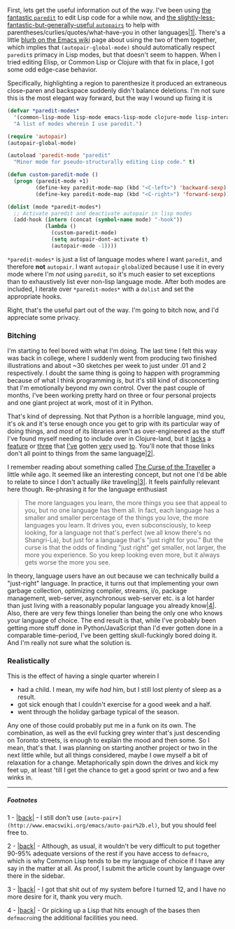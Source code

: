 First, lets get the useful information out of the way. I've been using [the fantastic `paredit`](http://emacswiki.org/emacs/ParEdit) to edit Lisp code for a while now, and [the slightly-less-fantastic-but-generally-useful `autopairs`](autopairs) to help with parentheses/curlies/quotes/what-have-you in other languages<a name="note-Sun-Jan-06-181038EST-2013"></a>[|1|](#foot-Sun-Jan-06-181038EST-2013). There's a little [blurb on the Emacs wiki](http://www.emacswiki.org/emacs/AutoPairs#toc5) page about using the two of them together, which implies that `(autopair-global-mode)` should automatically respect `paredit`s primacy in Lisp modes, but that doesn't seem to happen. When I tried editing Elisp, or Common Lisp or Clojure with that fix in place, I got some odd edge-case behavior.

Specifically, highlighting a region to parenthesize it produced an extraneous close-paren and backspace suddenly didn't balance deletions. I'm not sure this is the most elegant way forward, but the way I wound up fixing it is

```lisp
(defvar *paredit-modes*
  '(common-lisp-mode lisp-mode emacs-lisp-mode clojure-mode lisp-interaction-mode)
  "A list of modes wherein I use paredit.")

(require 'autopair)
(autopair-global-mode)

(autoload 'paredit-mode "paredit"
  "Minor mode for pseudo-structurally editing Lisp code." t)

(defun custom-paredit-mode ()
  (progn (paredit-mode +1)
         (define-key paredit-mode-map (kbd "<C-left>") 'backward-sexp)
         (define-key paredit-mode-map (kbd "<C-right>") 'forward-sexp)))

(dolist (mode *paredit-modes*)
  ;; Activate paredit and deactivate autopair in lisp modes
  (add-hook (intern (concat (symbol-name mode) "-hook"))
            (lambda ()
              (custom-paredit-mode)
              (setq autopair-dont-activate t)
              (autopair-mode -1))))
```

`*paredit-modes*` is just a list of language modes where I want `paredit`, and therefore **not** `autopair`. I want `autopair` `global`ized because I use it in every mode where I'm *not* using `paredit`, so it's much easier to set exceptions than to exhaustively list ever non-lisp language mode. After both modes are included, I iterate over `*paredit-modes*` with a `dolist` and set the appropriate hooks.

Right, that's the useful part out of the way. I'm going to bitch now, and I'd appreciate some privacy.

### Bitching

I'm starting to feel bored with what I'm doing. The last time I felt this way was back in college, where I suddenly went from producing two finished illustrations and about ~30 sketches per week to just under .01 and 2 respectively. I doubt the same thing is going to happen with programming because of what I think programming *is*, but it's still kind of disconcerting that I'm emotionally beyond my own control. Over the past couple of months, I've been working pretty hard on three or four personal projects and one giant project at work, most of it in Python.

That's kind of depressing. Not that Python is a horrible language, mind you, it's ok and it's terse enough once you get to grip with its particular way of doing things, and *most* of its libraries aren't as over-engineered as the stuff I've found myself needing to include over in Clojure-land, but it [lacks](http://dev.clojure.org/display/design/Library+Coding+Standards) a [feature](http://www.lispworks.com/documentation/HyperSpec/Body/m_defmac.htm#defmacro) or [three](http://www.aiai.ed.ac.uk/~jeff/clos-guide.html) that [I've](http://www.haskell.org/haskellwiki/Partial_application) gotten [very](http://learnyouahaskell.com/syntax-in-functions#pattern-matching) used [to](https://github.com/technomancy/leiningen). You'll note that those links don't all point to things from the same language<a name="note-Sun-Jan-06-181326EST-2013"></a>[|2|](#foot-Sun-Jan-06-181326EST-2013).

I remember reading about something called [The Curse of the Traveller](http://www.reddit.com/r/IWantOut/comments/zykw2/getting_out_and_what_it_means_to_me/c68uit9) a little while ago. It seemed like an interesting concept, but not one I'd be able to relate to since I don't actually *like* traveling<a name="note-Sun-Jan-06-181347EST-2013"></a>[|3|](#foot-Sun-Jan-06-181347EST-2013). It feels painfully relevant here though. Re-phrasing it for the language enthusiast

> The more languages you learn, the more things you see that appeal to you, but no one language has them all. In fact, each language has a smaller and smaller percentage of the things you love, the more languages you learn. It drives you, even subconsciously, to keep looking, for a language not that's perfect (we all know there's no Shangri-La), but just for a language that's "just right for you." But the curse is that the odds of finding "just right" get smaller, not larger, the more you experience. So you keep looking even more, but it always gets worse the more you see.

In theory, language users have an out because we can technically build a "just-right" language. In practice, it turns out that implementing your own garbage collection, optimizing compiler, streams, i/o, package management, web-server, asynchronous web-server etc. is a lot harder than just living with a reasonably popular language you already know<a name="note-Sun-Jan-06-181401EST-2013"></a>[|4|](#foot-Sun-Jan-06-181401EST-2013). Also, there are very few things lonelier than being the only one who knows your language of choice. The end result is that, while I've probably been getting more stuff done in Python/JavaScript than I'd ever gotten done in a comparable time-period, I've been getting skull-fuckingly bored doing it. And I'm really not sure what the solution is.

### Realistically

This is the effect of having a single quarter wherein I


- had a child. I mean, my wife *had* him, but I still lost plenty of sleep as a result.
- got sick enough that I couldn't exercise for a good week and a half.
- went through the holiday garbage typical of the season.


Any one of those could probably put me in a funk on its own. The combination, as well as the evil fucking grey winter that's just descending on Toronto streets, is enough to explain the mood and then some. So I mean, that's that. I was planning on starting another project or two in the next little while, but all things considered, maybe I owe myself a bit of relaxation for a change. Metaphorically spin down the drives and kick my feet up, at least 'till I get the chance to get a good sprint or two and a few winks in.


* * *
##### Footnotes

1 - <a name="foot-Sun-Jan-06-181038EST-2013"></a>[|back|](#note-Sun-Jan-06-181038EST-2013) - I still don't use `[auto-pair+](http://www.emacswiki.org/emacs/auto-pair%2b.el)`, but you should feel free to.

2 - <a name="foot-Sun-Jan-06-181326EST-2013"></a>[|back|](#note-Sun-Jan-06-181326EST-2013) - Although, as usual, it wouldn't be very difficult to put together 90-95% adequate versions of the rest if you have access to `defmacro`, which is why Common Lisp tends to be my language of choice if I have any say in the matter at all. As proof, I submit the article count by language over there in the sidebar.

3 - <a name="foot-Sun-Jan-06-181347EST-2013"></a>[|back|](#note-Sun-Jan-06-181347EST-2013) - I got that shit out of my system before I turned 12, and I have no more desire for it, thank you very much.

4 - <a name="foot-Sun-Jan-06-181401EST-2013"></a>[|back|](#note-Sun-Jan-06-181401EST-2013) - Or picking up a Lisp that hits enough of the bases then `defmacro`ing the additional facilities you need.
